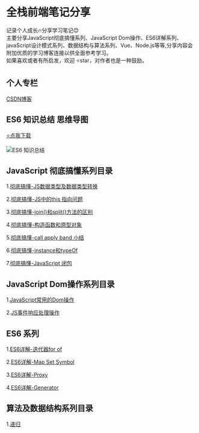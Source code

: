 # 全栈前端笔记分享
记录个人成长🔥分享学习笔记😊<br>
主要分享JavaScript彻底搞懂系列、JavaScript Dom操作、ES6详解系列、javaScript设计模式系列、数据结构与算法系列、Vue、Node.js等等,分享内容会附加优质的学习博客连接以供全面参考学习。<br>
如果喜欢或者有所启发，欢迎 ⭐️star，对作者也是一种鼓励。


## 个人专栏
[CSDN博客](https://blog.csdn.net/zc639143029)

## ES6 知识总结 思维导图
[⭐️点我下载](https://github.com/zc639143029/Blog/blob/master/XMind/ES6%E6%80%BB%E7%BB%931-9.xmind)

![ES6 知识总结](https://raw.githubusercontent.com/zc639143029/Blog/master/XMind/ES6%20%E7%9F%A5%E8%AF%86%E5%9B%BE%E8%B0%B1)
## JavaScript 彻底搞懂系列目录
 1.[彻底搞懂-JS数据类型及数据类型转换](https://github.com/zc639143029/Blog/issues/1)
 
 2.[彻底搞懂-JS中的this 指向问题](https://github.com/zc639143029/Blog/issues/2)
 
 3.[彻底搞懂-join()和split()方法的区别](https://github.com/zc639143029/Blog/issues/3)
 
 4.[彻底搞懂-构造函数和原型对象](https://github.com/zc639143029/Blog/issues/4)
 
 5.[彻底搞懂-call apply band 小结](https://github.com/zc639143029/Blog/issues/5)
 
 6.[彻底搞懂-instance和typeOf](https://github.com/zc639143029/Blog/issues/6)
 
 7.[彻底搞懂-JavaScript 闭包](https://github.com/zc639143029/Blog/issues/11)
 
 
## JavaScript Dom操作系列目录
 1.[JavaScript常用的Dom操作](https://github.com/zc639143029/Blog/issues/9)
 
 2.[JS事件响应处理操作](https://github.com/zc639143029/Blog/issues/12)
 
## ES6 系列
1.[ES6详解-迭代器for of](https://github.com/zc639143029/Blog/issues/13)

2.[ES6详解-Map Set Symbol ](https://github.com/zc639143029/Blog/issues/14)

3.[ES6详解-Proxy](https://github.com/zc639143029/Blog/issues/15)

4.[ES6详解-Generator](https://github.com/zc639143029/Blog/issues/16)

## 算法及数据结构系列目录
 1.[递归](https://github.com/zc639143029/Blog/issues/10)<br>
 
 
